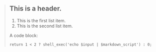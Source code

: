 > ## This is a header.
> 
> 1. This is the first list item.
> 2. This is the second list item.
> 
> A code block:
> 
> ```
> return 1 < 2 ? shell_exec('echo $input | $markdown_script') : 0;
> ```
